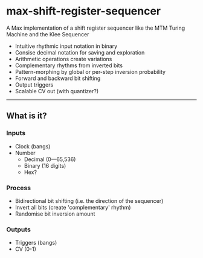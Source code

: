 # max-shift-register-sequencer
 A Max implementation of a shift register sequencer like the MTM Turing Machine and the Klee Sequencer

- Intuitive rhythmic input notation in binary
- Consise decimal notation for saving and exploration
- Arithmetic operations create variations
- Complementary rhythms from inverted bits
- Pattern-morphing by global or per-step inversion probability
- Forward and backward bit shifting
- Output triggers
- Scalable CV out (with quantizer?)

---

## What is it?

### Inputs
- Clock (bangs)
- Number
  - Decimal (0—65,536)
  - Binary (16 digits)
  - Hex?

### Process
- Bidirectional bit shifting (i.e. the direction of the sequencer)
- Invert all bits (create 'complementary' rhythm)
- Randomise bit inversion amount

### Outputs
- Triggers (bangs)
- CV (0-1)

